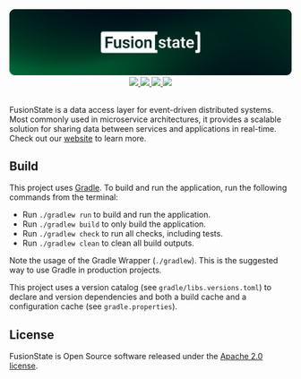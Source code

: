 <div align="center">
  <a href="https://fusionstate.io" target="_blank">
    <img src="assets/header.png">
  </a>
</div>

<div align="center">
  <a href="https://github.com/fusionstate/fusionstate/actions/workflows/build.yml?query=branch%3Amain" target="_blank">
    <img src="https://github.com/fusionstate/fusionstate/actions/workflows/build.yml/badge.svg?branch=main">
  </a>
  <a href="https://sonarcloud.io/summary/new_code?id=fusionstate_fusionstate" target="_blank">
    <img src="https://sonarcloud.io/api/project_badges/measure?project=fusionstate_fusionstate&metric=security_rating">
  </a>
  <a href="https://sonarcloud.io/summary/new_code?id=fusionstate_fusionstate" target="_blank">
    <img src="https://sonarcloud.io/api/project_badges/measure?project=fusionstate_fusionstate&metric=coverage">
  </a>
  <a href="https://www.apache.org/licenses/LICENSE-2.0.txt" target="_blank">
    <img src="https://img.shields.io/github/license/fusionstate/fusionstate">
  </a>
</div>

<br>

FusionState is a data access layer for event-driven distributed systems. Most commonly used in microservice architectures, it provides a scalable solution for sharing data between services and applications in real-time. Check out our [website](https://fusionstate.io) to learn more.

## Build
This project uses [Gradle](https://gradle.org/).
To build and run the application, run the following commands from the terminal:

* Run `./gradlew run` to build and run the application.
* Run `./gradlew build` to only build the application.
* Run `./gradlew check` to run all checks, including tests.
* Run `./gradlew clean` to clean all build outputs.

Note the usage of the Gradle Wrapper (`./gradlew`).
This is the suggested way to use Gradle in production projects.

This project uses a version catalog (see `gradle/libs.versions.toml`) to declare
and version dependencies and both a build cache and a configuration cache 
(see `gradle.properties`).

## License
FusionState is Open Source software released under the [Apache 2.0 license](http://www.apache.org/licenses/LICENSE-2.0.html).
